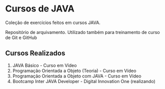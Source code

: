 # Cursos de JAVA

Coleção de exercícios feitos em cursos JAVA.

Repositório de arquivamento. Utilizado também para treinamento de curso de Git e GitHub

## Cursos Realizados
1. JAVA Básico - Curso em Vídeo
2. Programação Orientada a Objeto (Teoria) - Curso em Vídeo
3. Programação Orientada a Objeto com JAVA - Curso em Vídeo
4. Bootcamp Inter JAVA Developer - Digital Innovation One (realizando)
